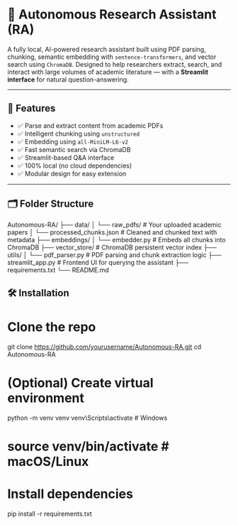 # 🧠 Autonomous Research Assistant (RA)

A fully local, AI-powered research assistant built using PDF parsing, chunking, semantic embedding with `sentence-transformers`, and vector search using `ChromaDB`. Designed to help researchers extract, search, and interact with large volumes of academic literature — with a **Streamlit interface** for natural question-answering.

---

## 🚀 Features

- ✅ Parse and extract content from academic PDFs
- ✅ Intelligent chunking using `unstructured`
- ✅ Embedding using `all-MiniLM-L6-v2`
- ✅ Fast semantic search via ChromaDB
- ✅ Streamlit-based Q&A interface
- ✅ 100% local (no cloud dependencies)
- ✅ Modular design for easy extension

---

## 🗂️ Folder Structure

Autonomous-RA/
├── data/
│ └── raw_pdfs/ # Your uploaded academic papers
│ └── processed_chunks.json # Cleaned and chunked text with metadata
├── embeddings/
│ └── embedder.py # Embeds all chunks into ChromaDB
├── vector_store/ # ChromaDB persistent vector index
├── utils/
│ └── pdf_parser.py # PDF parsing and chunk extraction logic
├── streamlit_app.py # Frontend UI for querying the assistant
├── requirements.txt
└── README.md


## 🛠️ Installation

# Clone the repo
git clone https://github.com/yourusername/Autonomous-RA.git
cd Autonomous-RA

# (Optional) Create virtual environment
python -m venv venv
venv\Scripts\activate   # Windows
# source venv/bin/activate  # macOS/Linux

# Install dependencies
pip install -r requirements.txt
 
